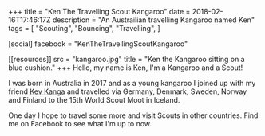 +++
title = "Ken The Travelling Scout Kangaroo"
date = 2018-02-16T17:46:17Z
description = "An Austrailian travelling Kangaroo named Ken"
tags = [
  "Scouting",
  "Bouncing",
  "Travelling",
]

[social]
facebook = "KenTheTravellingScoutKangaroo"

[[resources]]
src = "kangaroo.jpg"
title = "Ken the Kangaroo sitting on a blue cushion."
+++
Hello, my name is Ken, I'm a Kangaroo and a Scout!

I was born in Australia in 2017 and as a young kangaroo I joined up with my friend [Kev Kanga](https://www.facebook.com/KevKanga) and travelled via Germany, Denmark, Sweden, Norway and Finland to the 15th World Scout Moot in Iceland.

One day I hope to travel some more and visit Scouts in other countries.  Find me on Facebook to see what I'm up to now.